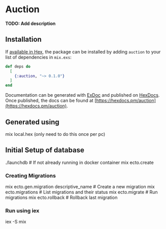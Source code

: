 # Auction

**TODO: Add description**

## Installation

If [available in Hex](https://hex.pm/docs/publish), the package can be installed
by adding `auction` to your list of dependencies in `mix.exs`:

```elixir
def deps do
  [
    {:auction, "~> 0.1.0"}
  ]
end
```

Documentation can be generated with [ExDoc](https://github.com/elixir-lang/ex_doc)
and published on [HexDocs](https://hexdocs.pm). Once published, the docs can
be found at [https://hexdocs.pm/auction](https://hexdocs.pm/auction).

## Generated using

mix local.hex (only need to do this once per pc)

## Initial Setup of database

./launchdb # If not already running in docker container
mix ecto.create

### Creating Migrations

mix ecto.gen.migration descriptive_name # Create a new migration
mix ecto.migrations                     # List migrations and their status
mix ecto.migrate                        # Run migrations
mix ecto.rollback                       # Rollback last migration

### Run using iex

iex -S mix
